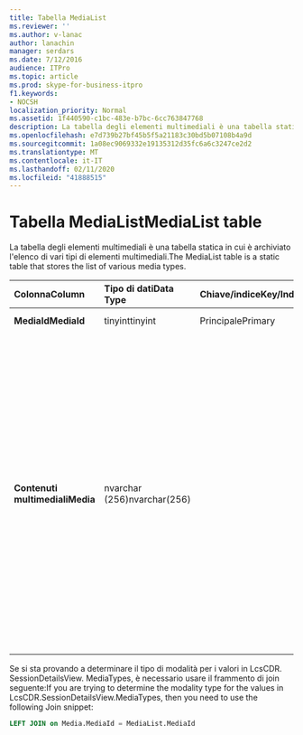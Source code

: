 ```yaml
---
title: Tabella MediaList
ms.reviewer: ''
ms.author: v-lanac
author: lanachin
manager: serdars
ms.date: 7/12/2016
audience: ITPro
ms.topic: article
ms.prod: skype-for-business-itpro
f1.keywords:
- NOCSH
localization_priority: Normal
ms.assetid: 1f440590-c1bc-483e-b7bc-6cc763847768
description: La tabella degli elementi multimediali è una tabella statica in cui è archiviato l'elenco di vari tipi di elementi multimediali.
ms.openlocfilehash: e7d739b27bf45b5f5a21183c30bd5b07108b4a9d
ms.sourcegitcommit: 1a08ec9069332e19135312d35fc6a6c3247ce2d2
ms.translationtype: MT
ms.contentlocale: it-IT
ms.lasthandoff: 02/11/2020
ms.locfileid: "41888515"
---
```

# <a name="medialist-table"></a><span data-ttu-id="ac3ba-103">Tabella MediaList</span><span class="sxs-lookup"><span data-stu-id="ac3ba-103">MediaList table</span></span>
 
<span data-ttu-id="ac3ba-104">La tabella degli elementi multimediali è una tabella statica in cui è archiviato l'elenco di vari tipi di elementi multimediali.</span><span class="sxs-lookup"><span data-stu-id="ac3ba-104">The MediaList table is a static table that stores the list of various media types.</span></span>
  
|<span data-ttu-id="ac3ba-105">**Colonna**</span><span class="sxs-lookup"><span data-stu-id="ac3ba-105">**Column**</span></span>|<span data-ttu-id="ac3ba-106">**Tipo di dati**</span><span class="sxs-lookup"><span data-stu-id="ac3ba-106">**Data Type**</span></span>|<span data-ttu-id="ac3ba-107">**Chiave/indice**</span><span class="sxs-lookup"><span data-stu-id="ac3ba-107">**Key/Index**</span></span>|<span data-ttu-id="ac3ba-108">**Dettagli**</span><span class="sxs-lookup"><span data-stu-id="ac3ba-108">**Details**</span></span>|
|:-----|:-----|:-----|:-----|
|<span data-ttu-id="ac3ba-109">**MediaId**</span><span class="sxs-lookup"><span data-stu-id="ac3ba-109">**MediaId**</span></span> <br/> |<span data-ttu-id="ac3ba-110">tinyint</span><span class="sxs-lookup"><span data-stu-id="ac3ba-110">tinyint</span></span>  <br/> |<span data-ttu-id="ac3ba-111">Principale</span><span class="sxs-lookup"><span data-stu-id="ac3ba-111">Primary</span></span>  <br/> |<span data-ttu-id="ac3ba-112">Valori: 1-7</span><span class="sxs-lookup"><span data-stu-id="ac3ba-112">Values: 1-7</span></span>  <br/> |
|<span data-ttu-id="ac3ba-113">**Contenuti multimediali**</span><span class="sxs-lookup"><span data-stu-id="ac3ba-113">**Media**</span></span> <br/> |<span data-ttu-id="ac3ba-114">nvarchar (256)</span><span class="sxs-lookup"><span data-stu-id="ac3ba-114">nvarchar(256)</span></span>  <br/> || <span data-ttu-id="ac3ba-115">Mapping statico di valori MediaID e media:</span><span class="sxs-lookup"><span data-stu-id="ac3ba-115">Static mapping of MediaID and Media values:</span></span> <br/>  <span data-ttu-id="ac3ba-116">1--MESSAGGISTICA ISTANTANEA</span><span class="sxs-lookup"><span data-stu-id="ac3ba-116">1 -- IM</span></span> <br/>  <span data-ttu-id="ac3ba-117">2-trasferimento di file</span><span class="sxs-lookup"><span data-stu-id="ac3ba-117">2 - File Transfer</span></span> <br/>  <span data-ttu-id="ac3ba-118">3-assistenza remota</span><span class="sxs-lookup"><span data-stu-id="ac3ba-118">3 - Remote Assistance</span></span> <br/>  <span data-ttu-id="ac3ba-119">4-condivisione delle applicazioni</span><span class="sxs-lookup"><span data-stu-id="ac3ba-119">4 - Application Sharing</span></span> <br/>  <span data-ttu-id="ac3ba-120">5--audio</span><span class="sxs-lookup"><span data-stu-id="ac3ba-120">5 -- Audio</span></span> <br/>  <span data-ttu-id="ac3ba-121">6--video</span><span class="sxs-lookup"><span data-stu-id="ac3ba-121">6 -- Video</span></span> <br/>  <span data-ttu-id="ac3ba-122">7-invito all'app</span><span class="sxs-lookup"><span data-stu-id="ac3ba-122">7 - App Invite</span></span> <br/> |
   
<span data-ttu-id="ac3ba-123">Se si sta provando a determinare il tipo di modalità per i valori in LcsCDR. SessionDetailsView. MediaTypes, è necessario usare il frammento di join seguente:</span><span class="sxs-lookup"><span data-stu-id="ac3ba-123">If you are trying to determine the modality type for the values in LcsCDR.SessionDetailsView.MediaTypes, then you need to use the following Join snippet:</span></span> 
  
```SQL
LEFT JOIN on Media.MediaId = MediaList.MediaId
```
